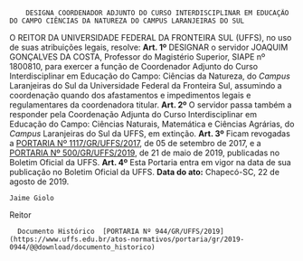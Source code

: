         DESIGNA COORDENADOR ADJUNTO DO CURSO INTERDISCIPLINAR EM EDUCAÇÃO DO CAMPO CIÊNCIAS DA NATUREZA DO CAMPUS LARANJEIRAS DO SUL  

 O REITOR DA UNIVERSIDADE FEDERAL DA FRONTEIRA SUL (UFFS), no uso de suas atribuições legais, resolve:   **Art. 1º**  DESIGNAR o servidor JOAQUIM GONÇALVES DA COSTA, Professor do Magistério Superior, SIAPE nº 1800810, para exercer a função de Coordenador Adjunto do Curso Interdisciplinar em Educação do Campo: Ciências da Natureza, do *Campus*  Laranjeiras do Sul da Universidade Federal da Fronteira Sul, assumindo a coordenação quando dos afastamentos e impedimentos legais e regulamentares da coordenadora titular.   **Art. 2º**  O servidor passa também a responder pela Coordenação Adjunta do Curso Interdisciplinar em Educação do Campo: Ciências Naturais, Matemática e Ciências Agrárias, do *Campus*  Laranjeiras do Sul da UFFS, em extinção.   **Art. 3º**  Ficam revogadas a [PORTARIA Nº 1117/GR/UFFS/2017](https://www.uffs.edu.br/atos-normativos/portaria/gr/2017-1117), de 05 de setembro de 2017, e a [PORTARIA Nº 500/GR/UFFS/2019](https://www.uffs.edu.br/atos-normativos/portaria/gr/2019-0500), de 21 de maio de 2019, publicadas no Boletim Oficial da UFFS.   **Art. 4º**  Esta Portaria entra em vigor na data de sua publicação no Boletim Oficial da UFFS.        **Data do ato:** Chapecó-SC, 22 de agosto de 2019.   
 

    Jaime Giolo   
 Reitor 

      Documento Histórico  [PORTARIA Nº 944/GR/UFFS/2019](https://www.uffs.edu.br/atos-normativos/portaria/gr/2019-0944/@@download/documento_historico)     
      